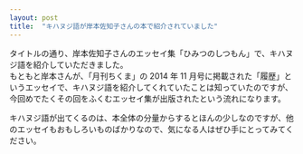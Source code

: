 ```yaml
---
layout: post
title:  "キハヌジ語が岸本佐知子さんの本で紹介されていました"
---
```


タイトルの通り、岸本佐知子さんのエッセイ集「ひみつのしつもん」で、キハヌジ語を紹介していただきました。  
もともと岸本さんが、「月刊ちくま」の 2014 年 11 月号に掲載された「履歴」というエッセイで、キハヌジ語を紹介してくれていたことは知っていたのですが、今回めでたくその回をふくむエッセイ集が出版されたという流れになります。

キハヌジ語が出てくるのは、本全体の分量からするとほんの少しなのですが、他のエッセイもおもしろいものばかりなので、気になる人はぜひ手にとってみてください。

